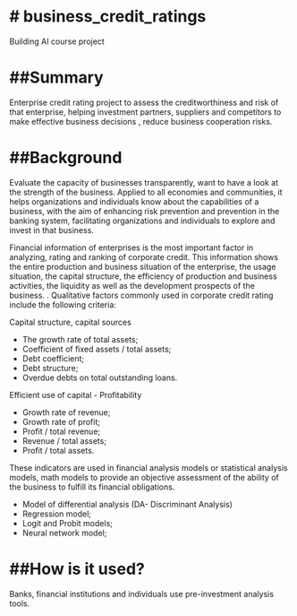 <h1># business_credit_ratings </h1>
Building AI course project 

<h1>##Summary  </h1>

Enterprise credit rating project to assess the creditworthiness and risk of that enterprise, helping investment partners, suppliers and competitors to make effective business decisions , reduce business cooperation risks.
<h1>##Background </h1>
Evaluate the capacity of businesses transparently, want to have a look at the strength of the business.
Applied to all economies and communities, it helps organizations and individuals know about the capabilities of a business, with the aim of enhancing risk prevention and prevention in the banking system, facilitating organizations and individuals to explore and invest in that business.

Financial information of enterprises is the most important factor in analyzing, rating and ranking of corporate credit. This information shows the entire production and business situation of the enterprise, the usage situation, the capital structure, the efficiency of production and business activities, the liquidity as well as the development prospects of the business. . Qualitative factors commonly used in corporate credit rating include the following criteria:

Capital structure, capital sources
- The growth rate of total assets;
- Coefficient of fixed assets / total assets;
- Debt coefficient;
- Debt structure;
- Overdue debts on total outstanding loans.

Efficient use of capital - Profitability
- Growth rate of revenue;
- Growth rate of profit;
- Profit / total revenue;
- Revenue / total assets;
- Profit / total assets.

These indicators are used in financial analysis models or statistical analysis models, math models to provide an objective assessment of the ability of the business to fulfill its financial obligations.
- Model of differential analysis (DA- Discriminant Analysis)
-	Regression model;
- Logit and Probit models;
- Neural network model;
<h1>##How is it used?</h1>
Banks, financial institutions and individuals use pre-investment analysis tools.
